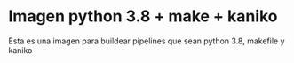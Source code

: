 # Imagen python 3.8 + make + kaniko

Esta es una imagen para buildear pipelines que sean python 3.8, makefile y kaniko

